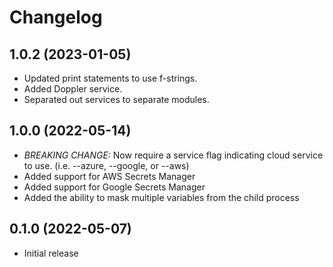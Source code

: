 # Changelog

## 1.0.2 (2023-01-05)
- Updated print statements to use f-strings.
- Added Doppler service.
- Separated out services to separate modules.

## 1.0.0 (2022-05-14)
- *BREAKING CHANGE:* Now require a service flag indicating cloud service to use. (i.e. --azure, --google, or --aws)
- Added support for AWS Secrets Manager
- Added support for Google Secrets Manager
- Added the ability to mask multiple variables from the child process

## 0.1.0 (2022-05-07)

- Initial release
